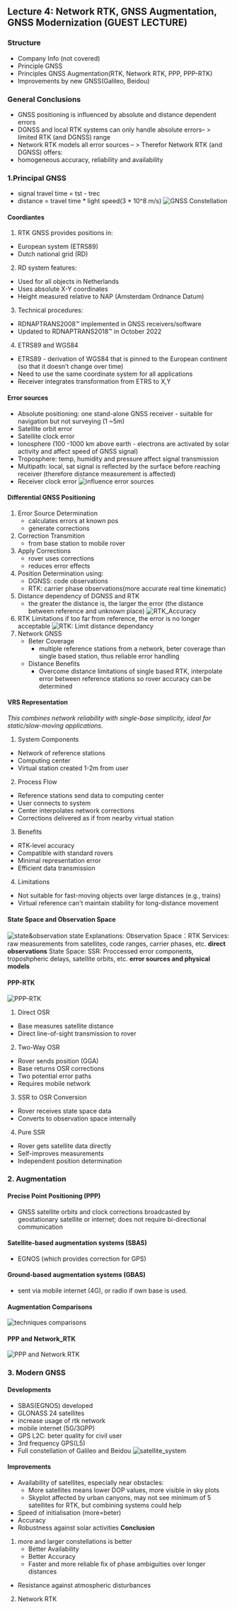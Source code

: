 ## Lecture 4: Network RTK, GNSS Augmentation, GNSS Modernization (GUEST LECTURE)

### Structure
- Company Info (not covered)
- Principle GNSS
- Principles GNSS Augmentation(RTK, Network RTK, PPP, PPP-RTK)
- Improvements by new GNSS(Galileo, Beidou)

### General Conclusions
- GNSS positioning is influenced by absolute and distance dependent errors
- DGNSS and local RTK systems can only handle absolute errors– > limited RTK (and DGNSS) range
- Network RTK models all error sources
– > Therefor Network RTK (and DGNSS) offers:
- homogeneous accuracy, reliability and availability

### 1.Principal GNSS
- signal travel time = tst - trec
- distance = travel time * light speed(3 * 10^8 m/s)
![GNSS Constellation](../../../images/lecture4_gnss.png)

#### Coordiantes
1. RTK GNSS provides positions in:
- European system (ETRS89)
- Dutch national grid (RD)
2. RD system features:
- Used for all objects in Netherlands
- Uses absolute X-Y coordinates
- Height measured relative to NAP (Amsterdam Ordnance Datum)
3. Technical procedures:
- RDNAPTRANS2008™ implemented in GNSS receivers/software
- Updated to RDNAPTRANS2018™ in October 2022
4. ETRS89 and WGS84
- ETRS89 - derivation of WGS84 that is pinned to the European continent (so that it doesn’t change over time)
- Need to use the same coordinate system for all applications
- Receiver integrates transformation from ETRS to X,Y


#### Error sources
- Absolute positioning: one stand-alone GNSS receiver - suitable for navigation but not surveying (1 ~5m)
- Satellite orbit error
- Satellite clock error
- Ionosphere (100 -1000 km above earth - electrons are activated by solar activity and affect speed of GNSS signal) 
- Troposphere: temp, humidity and pressure affect signal transmission
- Multipath: local, sat signal is reflected by the surface before reaching receiver (therefore distance measurement is affected)
- Receiver clock error
![influence error sources](../../../images/influence_error_sources.png)


#### Differential GNSS Positioning
1. Error Source Determination
   - calculates errors at known pos
   - generate corrections
2. Correction Transmition
   - from base station to mobile rover
3. Apply Corrections
   - rover uses corrections
   - reduces error effects
4. Position Determination using:
   - DGNSS: code observations
   - RTK: carrier phase observations(more accurate real time kinematic)
5. Distance dependency of DGNSS and RTK
   - the greater the distance is, the larger the error (the distance between reference and unknown place)
![RTK_Accuracy](../../../images/RTK_accuracy.png)
6. RTK Limitations
if too far from reference, the error is no longer acceptable
![RTK: Limit distance dependancy](../../../images/RTK_limit_distance.png.png)
7. Network GNSS
   - Beter Coverage
     - multiple reference stations from a network, beter coverage than single based station, thus reliable error handling
   - Distance Benefits
     - Overcome distance limitations of single based RTK, interpolate error between reference stations so rover accuracy can be determined

#### VRS Representation
*This combines network reliability with single-base simplicity, ideal for static/slow-moving applications.*
1. System Components
- Network of reference stations
- Computing center
- Virtual station created 1-2m from user

2. Process Flow
- Reference stations send data to computing center
- User connects to system
- Center interpolates network corrections
- Corrections delivered as if from nearby virtual station

3. Benefits
- RTK-level accuracy
- Compatible with standard rovers
- Minimal representation error
- Efficient data transmission

4. Limitations
- Not suitable for fast-moving objects over large distances (e.g., trains)
- Virtual reference can't maintain stability for long-distance movement


#### State Space and Observation Space
![state&observation state](../../../images/state_observation_state.png)
Explanations: Observation Space：RTK Services: raw measurements from satellites, code ranges, carrier phases, etc. **direct observations**
State Space: SSR: Proccessed error components, troposhpheric delays, satellite orbits, etc. **error sources and physical models**

#### PPP-RTK
![PPP-RTK](../../../images/PPP-RTK.png)

1. Direct OSR
- Base measures satellite distance
- Direct line-of-sight transmission to rover
2. Two-Way OSR
- Rover sends position (GGA)
- Base returns OSR corrections 
- Two potential error paths
- Requires mobile network

3. SSR to OSR Conversion
- Rover receives state space data
- Converts to observation space internally

4. Pure SSR
- Rover gets satellite data directly
- Self-improves measurements
- Independent position determination


### 2. Augmentation
#### Precise Point Positioning (PPP)
- GNSS satellite orbits and clock corrections broadcasted by geostationary satellite or internet; does not require bi-directional communication
#### Satellite-based augmentation systems (SBAS)
-  EGNOS (which provides correction for GPS)
#### Ground-based augmentation systems (GBAS)
-  sent via mobile internet (4G), or radio if own base is used.
#### Augmentation Comparisons
![techniques comparisons](../../../images/techniques_comparison.png)
#### PPP and Network_RTK
![PPP and Network RTK](../../../images/PPP-networkRTK.png)

### 3. Modern GNSS
#### Developments
- SBAS(EGNOS) developed
- GLONASS 24 satellites
- increase usage of rtk network
- mobile internet (5G/3GPP)
- GPS L2C: beter quality for civil user
- 3rd frequency GPS(L5)
- Full constellation of Galileo and Beidou
![satellite_system](../../../images/satellite_system.png)

#### Improvements
- Availability of satellites, especially near obstacles:  
  - More satellites means lower DOP values, more visible in sky plots  
  - Skyplot affected by urban canyons, may not see minimum of 5 satellites for RTK, but combining systems could help  
- Speed of initialisation  (more=beter)
- Accuracy  
- Robustness against solar activities
**Conclusion**
1. more and larger constellations is better
   - Better Availability
   - Better Accuracy
   - Faster and more reliable fix of phase ambiguities over
longer distances
- Resistance against atmospheric disturbances
2. Network RTK
